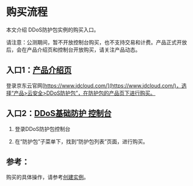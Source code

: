 # 购买流程

本文介绍 DDoS防护包实例的购买入口。

请注意：公测期间，暂不开放控制台购买，也不支持交易和计费。产品正式开放后，会在产品介绍页和控制台开放购买，请关注产品动态。

## 入口1：[产品介绍页](https://www.jdcloud.com/products/anti-ddos-protection-package)
登录京东云官网[https://www.jdcloud.com/](https://www.jdcloud.com/)，选择“产品>云安全>DDoS防护包”，在防护包的产品页下进行购买。


## 入口2：[DDoS基础防护 控制台](https://antiddos-console.jdcloud.com/gz/ddos/base-ip-list)

1. 登录DDoS防护包控制台

2. 在“防护包”子菜单下，找到“防护包列表”页面，进行购买。


## 参考：
购买的具体操作，请参考[创建实例](../Getting-Started/Create-Instance.md)。
